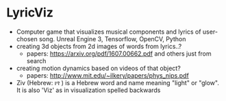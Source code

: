 # LyricViz
 - Computer game that visualizes musical components and lyrics of user-chosen song. Unreal Engine 3, Tensorflow, OpenCV, Python
 - creating 3d objects from 2d images of words from lyrics..?
   - papers: https://arxiv.org/pdf/1607.00662.pdf and others just from search
 - creating motion dynamics based on videos of that object?
   - papers: http://www.mit.edu/~ilkery/papers/phys_nips.pdf
 - Ziv (Hebrew: זיו ) is a Hebrew word and name meaning "light" or "glow". It is also 'Viz' as in visualization spelled backwards
